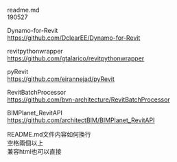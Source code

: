 readme.md  
190527  

Dynamo-for-Revit  
https://github.com/DclearEE/Dynamo-for-Revit  

revitpythonwrapper  
https://github.com/gtalarico/revitpythonwrapper  

pyRevit  
https://github.com/eirannejad/pyRevit  

RevitBatchProcessor  
https://github.com/bvn-architecture/RevitBatchProcessor  

BIMPlanet_RevitAPI  
https://github.com/architectBIM/BIMPlanet_RevitAPI  

README.md文件内容如何換行  
空格兩個以上  
兼容html也可以直接  
